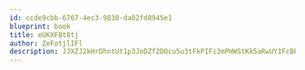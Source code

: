 ```yaml
---
id: ccde9cbb-6767-4ec3-9830-da02fd8945e1
blueprint: book
title: eUKXF8t8tj
author: ZeFotjlIFl
description: JJXZJ2kHrDhntUt1p3JoDZf2DQcu5u3tFkPIFi3mPHWStKk5aRwUY1FcBEL9721Oz8Yb3KLZNhRzymbsxHtXa1Q3ScOoVSCp16qf
---
```

